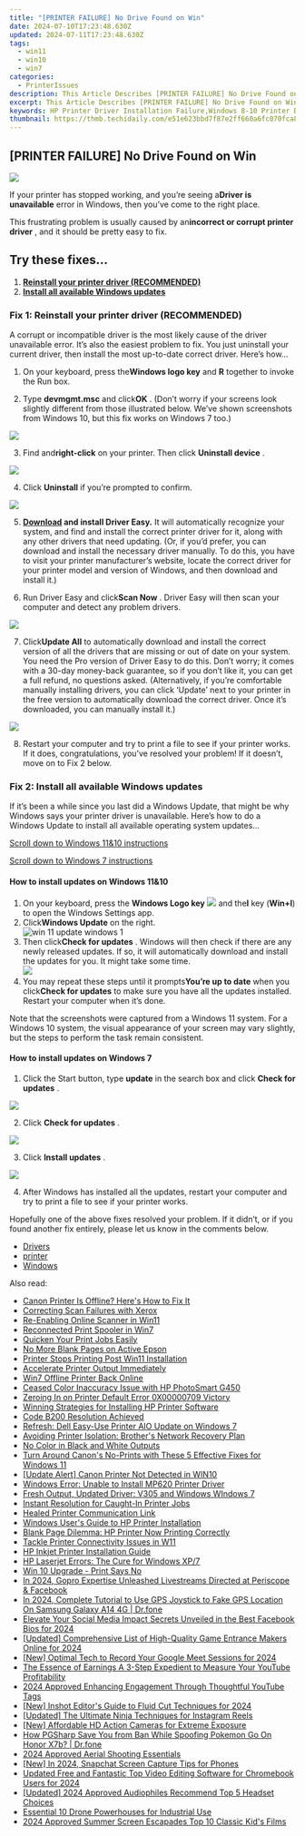```yaml
---
title: "[PRINTER FAILURE] No Drive Found on Win"
date: 2024-07-10T17:23:48.630Z
updated: 2024-07-11T17:23:48.630Z
tags:
  - win11
  - win10
  - win7
categories:
  - PrinterIssues
description: This Article Describes [PRINTER FAILURE] No Drive Found on Win
excerpt: This Article Describes [PRINTER FAILURE] No Drive Found on Win
keywords: HP Printer Driver Installation Failure,Windows 8-10 Printer Driver Error,Fix HP Printer Driver Issue on Windows OS,Troubleshooting HP Printers Installation on Windows 8/10,Printer Driver Compatibility Issues HP Windows 8/10,HP Printer Setup Difficulties on Windows 8-10,How to Resolve HP Printer Driver Installation Issues in Windows 8-10
thumbnail: https://thmb.techidaily.com/e51e623bbd7f87e2ff660a6fc070fca8d466d4d3f6c324fafe071963e5716ae7.jpg
---
```


## [PRINTER FAILURE] No Drive Found on Win

![](https://images.drivereasy.com/wp-content/uploads/2019/01/Printer-driver-unavailable-windows-e1547502552656.gif)

 If your printer has stopped working, and you’re seeing a**Driver is unavailable** error in Windows, then you’ve come to the right place.

 This frustrating problem is usually caused by an**incorrect or corrupt printer driver** , and it should be pretty easy to fix.

## Try these fixes…

1. **[Reinstall your printer driver (RECOMMENDED)](#method1)**
2. **[Install all available Windows updates](#method2)**

### Fix 1: Reinstall your printer driver (RECOMMENDED)

 A corrupt or incompatible driver is the most likely cause of the driver unavailable error. It’s also the easiest problem to fix. You just uninstall your current driver, then install the most up-to-date correct driver. Here’s how…

 1) On your keyboard, press the**Windows logo key** and **R**  together to invoke the Run box.

 2) Type **devmgmt.msc**  and click**OK** . (Don’t worry if your screens look slightly different from those illustrated below. We’ve shown screenshots from Windows 10, but this fix works on Windows 7 too.)

![](https://images.drivereasy.com/wp-content/uploads/2017/11/img_5a164dca2109f.png)

 3) Find and**right-click** on your printer. Then click **Uninstall device** .

![](https://images.drivereasy.com/wp-content/uploads/2017/11/img_5a16664c47596.png)

 4) Click **Uninstall**  if you’re prompted to confirm.

![](https://images.drivereasy.com/wp-content/uploads/2017/11/img_5a166d61b6e23.png)

 5) **[Download](https://tools.techidaily.com/drivereasy/download/) and install Driver Easy.** It will automatically recognize your system, and find and install the correct printer driver for it, along with any other drivers that need updating. (Or, if you’d prefer, you can download and install the necessary driver manually. To do this, you have to visit your printer manufacturer’s website, locate the correct driver for your printer model and version of Windows, and then download and install it.)

 6) Run Driver Easy and click**Scan Now** . Driver Easy will then scan your computer and detect any problem drivers.

![](https://images.drivereasy.com/wp-content/uploads/2017/11/img_5a1672bcbc0a7.jpg)

 7) Click**Update All** to automatically download and install the correct version of all the drivers that are missing or out of date on your system. You need the Pro version of Driver Easy to do this. Don’t worry; it comes with a 30-day money-back guarantee, so if you don’t like it, you can get a full refund, no questions asked. (Alternatively, if you’re comfortable manually installing drivers, you can click ‘Update’ next to your printer in the free version to automatically download the correct driver. Once it’s downloaded, you can manually install it.)

![](https://images.drivereasy.com/wp-content/uploads/2017/11/img_5a166e3214a67.jpg)

 8) Restart your computer and try to print a file to see if your printer works. If it does, congratulations, you’ve resolved your problem! If it doesn’t, move on to Fix 2 below.

### Fix 2: Install all available Windows updates

 If it’s been a while since you last did a Windows Update, that might be why Windows says your printer driver is unavailable. Here’s how to do a Windows Update to install all available operating system updates…

[Scroll down to Windows 11&10 instructions](#guide1)

[Scroll down to Windows 7 instructions](#guide2)

#### How to install updates on Windows 11&10

1. On your keyboard, press the **Windows Logo key** ![](https://images.drivereasy.com/wp-content/uploads/2023/10/windows-logo.png) and the**I** key (**Win+I**) to open the Windows Settings app.
2. Click**Windows Update** on the right.  
![win 11 update windows 1](https://images.drivereasy.com/wp-content/uploads/2023/10/win-11-update-windows-1.jpg)
3. Then click**Check for updates** . Windows will then check if there are any newly released updates. If so, it will automatically download and install the updates for you. It might take some time.  
![](https://images.drivereasy.com/wp-content/uploads/2023/10/win-11-update-windows-2.jpg)
4. You may repeat these steps until it prompts**You’re up to date** when you click**Check for updates** to make sure you have all the updates installed. Restart your computer when it’s done.

 Note that the screenshots were captured from a Windows 11 system. For a Windows 10 system, the visual appearance of your screen may vary slightly, but the steps to perform the task remain consistent.

#### How to install updates on Windows 7

 1) Click the Start button, type **update**  in the search box and click **Check for updates** .

![](https://images.drivereasy.com/wp-content/uploads/2017/11/img_5a167ac767596.jpg)

 2) Click **Check for updates** .

![](https://images.drivereasy.com/wp-content/uploads/2017/11/img_5a167b717a88d.jpg)

 3) Click **Install updates** .

![](https://images.drivereasy.com/wp-content/uploads/2017/11/img_5a167d918e4c5.png)

 4) After Windows has installed all the updates, restart your computer and try to print a file to see if your printer works.

 Hopefully one of the above fixes resolved your problem. If it didn’t, or if you found another fix entirely, please let us know in the comments below.

* [Drivers](https://tools.techidaily.com/drivereasy/download/)
* [printer](https://tools.techidaily.com/drivereasy/download/)
* [Windows](https://tools.techidaily.com/drivereasy/download/)

<ins class="adsbygoogle"
     style="display:block"
     data-ad-format="autorelaxed"
     data-ad-client="ca-pub-7571918770474297"
     data-ad-slot="1223367746"></ins>



<ins class="adsbygoogle"
     style="display:block"
     data-ad-client="ca-pub-7571918770474297"
     data-ad-slot="8358498916"
     data-ad-format="auto"
     data-full-width-responsive="true"></ins>



<span class="atpl-alsoreadstyle">Also read:</span>
<div><ul>
<li><a href="https://printer-issues.techidaily.com/1719574151519-canon-printer-is-offline-heres-how-to-fix-it/"><u>Canon Printer Is Offline? Here's How to Fix It</u></a></li>
<li><a href="https://printer-issues.techidaily.com/correcting-scan-failures-with-xerox/"><u>Correcting Scan Failures with Xerox</u></a></li>
<li><a href="https://printer-issues.techidaily.com/re-enabling-online-scanner-in-win11/"><u>Re-Enabling Online Scanner in Win11</u></a></li>
<li><a href="https://printer-issues.techidaily.com/reconnected-print-spooler-in-win7/"><u>Reconnected Print Spooler in Win7</u></a></li>
<li><a href="https://printer-issues.techidaily.com/quicken-your-print-jobs-easily/"><u>Quicken Your Print Jobs Easily</u></a></li>
<li><a href="https://printer-issues.techidaily.com/no-more-blank-pages-on-active-epson/"><u>No More Blank Pages on Active Epson</u></a></li>
<li><a href="https://printer-issues.techidaily.com/printer-stops-printing-post-win11-installation/"><u>Printer Stops Printing Post Win11 Installation</u></a></li>
<li><a href="https://printer-issues.techidaily.com/accelerate-printer-output-immediately/"><u>Accelerate Printer Output Immediately</u></a></li>
<li><a href="https://printer-issues.techidaily.com/win7-offline-printer-back-online/"><u>Win7 Offline Printer Back Online</u></a></li>
<li><a href="https://printer-issues.techidaily.com/ceased-color-inaccuracy-issue-with-hp-photosmart-g450/"><u>Ceased Color Inaccuracy Issue with HP PhotoSmart G450</u></a></li>
<li><a href="https://printer-issues.techidaily.com/zeroing-in-on-printer-default-error-0x00000709-victory/"><u>Zeroing In on Printer Default Error 0X00000709 Victory</u></a></li>
<li><a href="https://printer-issues.techidaily.com/winning-strategies-for-installing-hp-printer-software/"><u>Winning Strategies for Installing HP Printer Software</u></a></li>
<li><a href="https://printer-issues.techidaily.com/code-b200-resolution-achieved/"><u>Code B200 Resolution Achieved</u></a></li>
<li><a href="https://printer-issues.techidaily.com/refresh-dell-easy-use-printer-aio-update-on-windows-7/"><u>Refresh: Dell Easy-Use Printer AIO Update on Windows 7</u></a></li>
<li><a href="https://printer-issues.techidaily.com/avoiding-printer-isolation-brothers-network-recovery-plan/"><u>Avoiding Printer Isolation: Brother's Network Recovery Plan</u></a></li>
<li><a href="https://printer-issues.techidaily.com/no-color-in-black-and-white-outputs/"><u>No Color in Black and White Outputs</u></a></li>
<li><a href="https://printer-issues.techidaily.com/turn-around-canons-no-prints-with-these-5-effective-fixes-for-windows-11/"><u>Turn Around Canon's No-Prints with These 5 Effective Fixes for Windows 11</u></a></li>
<li><a href="https://printer-issues.techidaily.com/update-alert-canon-printer-not-detected-in-win10/"><u>[Update Alert] Canon Printer Not Detected in WIN10</u></a></li>
<li><a href="https://printer-issues.techidaily.com/windows-error-unable-to-install-mp620-printer-driver/"><u>Windows Error: Unable to Install MP620 Printer Driver</u></a></li>
<li><a href="https://printer-issues.techidaily.com/fresh-output-updated-driver-v305-and-windows-windows-7/"><u>Fresh Output, Updated Driver: V305 and Windows WIndows 7</u></a></li>
<li><a href="https://printer-issues.techidaily.com/instant-resolution-for-caught-in-printer-jobs/"><u>Instant Resolution for Caught-In Printer Jobs</u></a></li>
<li><a href="https://printer-issues.techidaily.com/healed-printer-communication-link/"><u>Healed Printer Communication Link</u></a></li>
<li><a href="https://printer-issues.techidaily.com/windows-users-guide-to-hp-printer-installation/"><u>Windows User's Guide to HP Printer Installation</u></a></li>
<li><a href="https://printer-issues.techidaily.com/blank-page-dilemma-hp-printer-now-printing-correctly/"><u>Blank Page Dilemma: HP Printer Now Printing Correctly</u></a></li>
<li><a href="https://printer-issues.techidaily.com/tackle-printer-connectivity-issues-in-w11/"><u>Tackle Printer Connectivity Issues in W11</u></a></li>
<li><a href="https://printer-issues.techidaily.com/hp-inkjet-printer-installation-guide/"><u>HP Inkjet Printer Installation Guide</u></a></li>
<li><a href="https://printer-issues.techidaily.com/hp-laserjet-errors-the-cure-for-windows-xp7/"><u>HP Laserjet Errors: The Cure for Windows XP/7</u></a></li>
<li><a href="https://printer-issues.techidaily.com/win-10-upgrade-print-says-no/"><u>Win 10 Upgrade - Print Says No</u></a></li>
<li><a href="https://facebook-video-recording.techidaily.com/in-2024-gopro-expertise-unleashed-livestreams-directed-at-periscope-and-facebook/"><u>In 2024, Gopro Expertise Unleashed  Livestreams Directed at Periscope & Facebook</u></a></li>
<li><a href="https://review-topics.techidaily.com/in-2024-complete-tutorial-to-use-gps-joystick-to-fake-gps-location-on-samsung-galaxy-a14-4g-drfone-by-drfone-virtual-android/"><u>In 2024, Complete Tutorial to Use GPS Joystick to Fake GPS Location On Samsung Galaxy A14 4G | Dr.fone</u></a></li>
<li><a href="https://facebook-videos.techidaily.com/elevate-your-social-media-impact-secrets-unveiled-in-the-best-facebook-bios-for-2024/"><u>Elevate Your Social Media Impact  Secrets Unveiled in the Best Facebook Bios for 2024</u></a></li>
<li><a href="https://facebook-record-videos.techidaily.com/updated-comprehensive-list-of-high-quality-game-entrance-makers-online-for-2024/"><u>[Updated] Comprehensive List of High-Quality Game Entrance Makers Online for 2024</u></a></li>
<li><a href="https://video-screen-grab.techidaily.com/new-optimal-tech-to-record-your-google-meet-sessions-for-2024/"><u>[New] Optimal Tech to Record Your Google Meet Sessions for 2024</u></a></li>
<li><a href="https://youtube-webster.techidaily.com/ssence-of-earnings-a-3-step-expedient-to-measure-your-youtube-profitability/"><u>The Essence of Earnings  A 3-Step Expedient to Measure Your YouTube Profitability</u></a></li>
<li><a href="https://youtube-video-recordings.techidaily.com/2024-approved-enhancing-engagement-through-thoughtful-youtube-tags/"><u>2024 Approved  Enhancing Engagement Through Thoughtful YouTube Tags</u></a></li>
<li><a href="https://vp-tips.techidaily.com/new-inshot-editors-guide-to-fluid-cut-techniques-for-2024/"><u>[New] Inshot Editor's Guide to Fluid Cut Techniques for 2024</u></a></li>
<li><a href="https://instagram-videos.techidaily.com/updated-the-ultimate-ninja-techniques-for-instagram-reels/"><u>[Updated] The Ultimate Ninja Techniques for Instagram Reels</u></a></li>
<li><a href="https://extra-lessons.techidaily.com/new-affordable-hd-action-cameras-for-extreme-exposure/"><u>[New] Affordable HD Action Cameras for Extreme Exposure</u></a></li>
<li><a href="https://pokemon-go-android.techidaily.com/how-pgsharp-save-you-from-ban-while-spoofing-pokemon-go-on-honor-x7b-drfone-by-drfone-virtual-android/"><u>How PGSharp Save You from Ban While Spoofing Pokemon Go On Honor X7b? | Dr.fone</u></a></li>
<li><a href="https://extra-lessons.techidaily.com/2024-approved-aerial-shooting-essentials/"><u>2024 Approved  Aerial Shooting Essentials</u></a></li>
<li><a href="https://snapchat-videos.techidaily.com/new-in-2024-snapchat-screen-capture-tips-for-phones/"><u>[New] In 2024, Snapchat Screen Capture Tips for Phones</u></a></li>
<li><a href="https://video-content-creator.techidaily.com/updated-free-and-fantastic-top-video-editing-software-for-chromebook-users-for-2024/"><u>Updated Free and Fantastic Top Video Editing Software for Chromebook Users for 2024</u></a></li>
<li><a href="https://youtube-web.techidaily.com/ed-2024-approved-audiophiles-recommend-top-5-headset-choices/"><u>[Updated] 2024 Approved  Audiophiles Recommend  Top 5 Headset Choices</u></a></li>
<li><a href="https://extra-information.techidaily.com/essential-10-drone-powerhouses-for-industrial-use/"><u>Essential 10 Drone Powerhouses for Industrial Use</u></a></li>
<li><a href="https://some-approaches.techidaily.com/2024-approved-summer-screen-escapades-top-10-classic-kids-films/"><u>2024 Approved  Summer Screen Escapades  Top 10 Classic Kid's Films</u></a></li>
</ul></div>
